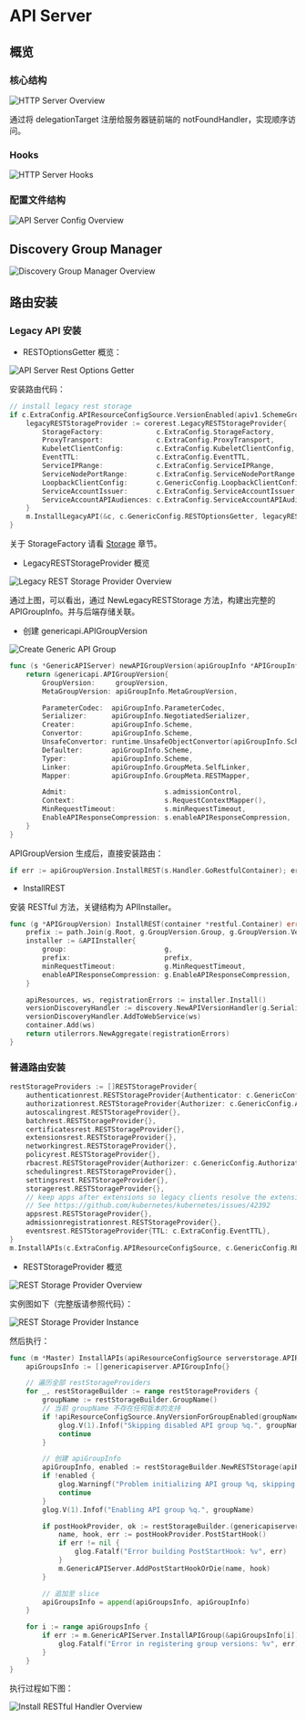 # API Server

## 概览

### 核心结构

![HTTP Server Overview](./images/api_server_overview.svg)

通过将 delegationTarget 注册给服务器链前端的 notFoundHandler，实现顺序访问。

### Hooks

![HTTP Server Hooks](./images/api_server_hooks.svg)

### 配置文件结构

![API Server Config Overview](./images/api_server_config_overview.svg)

## Discovery Group Manager

![Discovery Group Manager Overview](./images/discovery_group_manager.svg)

## 路由安装

### Legacy API 安装

- RESTOptionsGetter 概览：

![API Server Rest Options Getter](./images/api_server_rest_options_getter.svg)

安装路由代码：

```go
// install legacy rest storage
if c.ExtraConfig.APIResourceConfigSource.VersionEnabled(apiv1.SchemeGroupVersion) {
	legacyRESTStorageProvider := corerest.LegacyRESTStorageProvider{
		StorageFactory:             c.ExtraConfig.StorageFactory,
		ProxyTransport:             c.ExtraConfig.ProxyTransport,
		KubeletClientConfig:        c.ExtraConfig.KubeletClientConfig,
		EventTTL:                   c.ExtraConfig.EventTTL,
		ServiceIPRange:             c.ExtraConfig.ServiceIPRange,
		ServiceNodePortRange:       c.ExtraConfig.ServiceNodePortRange,
		LoopbackClientConfig:       c.GenericConfig.LoopbackClientConfig,
		ServiceAccountIssuer:       c.ExtraConfig.ServiceAccountIssuer,
		ServiceAccountAPIAudiences: c.ExtraConfig.ServiceAccountAPIAudiences,
	}
	m.InstallLegacyAPI(&c, c.GenericConfig.RESTOptionsGetter, legacyRESTStorageProvider)
}
```

关于 StorageFactory 请看 [Storage](./storage.md) 章节。

- LegacyRESTStorageProvider 概览

![Legacy REST Storage Provider Overview](./images/legacy_rest_storage_provider_overview.svg)

通过上图，可以看出，通过 NewLegacyRESTStorage 方法，构建出完整的 APIGroupInfo。并与后端存储关联。

- 创建 genericapi.APIGroupVersion

![Create Generic API Group](./images/generic_api_group_info.svg)

```go
func (s *GenericAPIServer) newAPIGroupVersion(apiGroupInfo *APIGroupInfo, groupVersion schema.GroupVersion) *genericapi.APIGroupVersion {
	return &genericapi.APIGroupVersion{
		GroupVersion:     groupVersion,
		MetaGroupVersion: apiGroupInfo.MetaGroupVersion,

		ParameterCodec:  apiGroupInfo.ParameterCodec,
		Serializer:      apiGroupInfo.NegotiatedSerializer,
		Creater:         apiGroupInfo.Scheme,
		Convertor:       apiGroupInfo.Scheme,
		UnsafeConvertor: runtime.UnsafeObjectConvertor(apiGroupInfo.Scheme),
		Defaulter:       apiGroupInfo.Scheme,
		Typer:           apiGroupInfo.Scheme,
		Linker:          apiGroupInfo.GroupMeta.SelfLinker,
		Mapper:          apiGroupInfo.GroupMeta.RESTMapper,

		Admit:                        s.admissionControl,
		Context:                      s.RequestContextMapper(),
		MinRequestTimeout:            s.minRequestTimeout,
		EnableAPIResponseCompression: s.enableAPIResponseCompression,
	}
}
```

APIGroupVersion 生成后，直接安装路由：

```go
if err := apiGroupVersion.InstallREST(s.Handler.GoRestfulContainer); err != nil {
```

- InstallREST

安装 RESTful 方法，关键结构为 APIInstaller。

```go
func (g *APIGroupVersion) InstallREST(container *restful.Container) error {
	prefix := path.Join(g.Root, g.GroupVersion.Group, g.GroupVersion.Version)
	installer := &APIInstaller{
		group:                        g,
		prefix:                       prefix,
		minRequestTimeout:            g.MinRequestTimeout,
		enableAPIResponseCompression: g.EnableAPIResponseCompression,
	}

	apiResources, ws, registrationErrors := installer.Install()
	versionDiscoveryHandler := discovery.NewAPIVersionHandler(g.Serializer, g.GroupVersion, staticLister{apiResources}, g.Context)
	versionDiscoveryHandler.AddToWebService(ws)
	container.Add(ws)
	return utilerrors.NewAggregate(registrationErrors)
}
```

### 普通路由安装

```go
restStorageProviders := []RESTStorageProvider{
	authenticationrest.RESTStorageProvider{Authenticator: c.GenericConfig.Authentication.Authenticator},
	authorizationrest.RESTStorageProvider{Authorizer: c.GenericConfig.Authorization.Authorizer, RuleResolver: c.GenericConfig.RuleResolver},
	autoscalingrest.RESTStorageProvider{},
	batchrest.RESTStorageProvider{},
	certificatesrest.RESTStorageProvider{},
	extensionsrest.RESTStorageProvider{},
	networkingrest.RESTStorageProvider{},
	policyrest.RESTStorageProvider{},
	rbacrest.RESTStorageProvider{Authorizer: c.GenericConfig.Authorization.Authorizer},
	schedulingrest.RESTStorageProvider{},
	settingsrest.RESTStorageProvider{},
	storagerest.RESTStorageProvider{},
	// keep apps after extensions so legacy clients resolve the extensions versions of shared resource names.
	// See https://github.com/kubernetes/kubernetes/issues/42392
	appsrest.RESTStorageProvider{},
	admissionregistrationrest.RESTStorageProvider{},
	eventsrest.RESTStorageProvider{TTL: c.ExtraConfig.EventTTL},
}
m.InstallAPIs(c.ExtraConfig.APIResourceConfigSource, c.GenericConfig.RESTOptionsGetter, restStorageProviders...)
```

- RESTStorageProvider 概览

![REST Storage Provider Overview](./images/rest_storage_provider_overview.svg)

实例图如下（完整版请参照代码）：

![REST Storage Provider Instance](./images/rest_storage_instances.svg)

然后执行：

```go
func (m *Master) InstallAPIs(apiResourceConfigSource serverstorage.APIResourceConfigSource, restOptionsGetter generic.RESTOptionsGetter, restStorageProviders ...RESTStorageProvider) {
	apiGroupsInfo := []genericapiserver.APIGroupInfo{}

	// 遍历全部 restStorageProviders
	for _, restStorageBuilder := range restStorageProviders {
		groupName := restStorageBuilder.GroupName()
		// 当前 groupName 不存在任何版本的支持
		if !apiResourceConfigSource.AnyVersionForGroupEnabled(groupName) {
			glog.V(1).Infof("Skipping disabled API group %q.", groupName)
			continue
		}

		// 创建 apiGroupInfo
		apiGroupInfo, enabled := restStorageBuilder.NewRESTStorage(apiResourceConfigSource, restOptionsGetter)
		if !enabled {
			glog.Warningf("Problem initializing API group %q, skipping.", groupName)
			continue
		}
		glog.V(1).Infof("Enabling API group %q.", groupName)

		if postHookProvider, ok := restStorageBuilder.(genericapiserver.PostStartHookProvider); ok {
			name, hook, err := postHookProvider.PostStartHook()
			if err != nil {
				glog.Fatalf("Error building PostStartHook: %v", err)
			}
			m.GenericAPIServer.AddPostStartHookOrDie(name, hook)
		}

		// 追加至 slice
		apiGroupsInfo = append(apiGroupsInfo, apiGroupInfo)
	}

	for i := range apiGroupsInfo {
		if err := m.GenericAPIServer.InstallAPIGroup(&apiGroupsInfo[i]); err != nil {
			glog.Fatalf("Error in registering group versions: %v", err)
		}
	}
}
```

执行过程如下图：

![Install RESTful Handler Overview](./images/install_restful_handler.svg)
